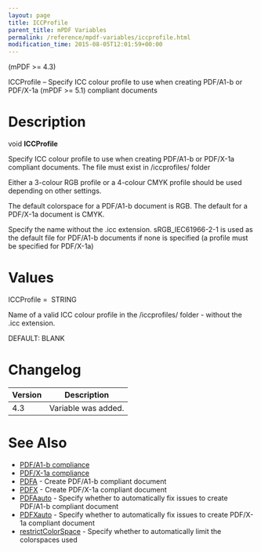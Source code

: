 ```yaml
---
layout: page
title: ICCProfile
parent_title: mPDF Variables
permalink: /reference/mpdf-variables/iccprofile.html
modification_time: 2015-08-05T12:01:59+00:00
---
```


(mPDF &gt;= 4.3)

ICCProfile – Specify ICC colour profile to use when creating PDF/A1-b or PDF/X-1a (mPDF &gt;= 5.1) compliant documents

# Description

void **ICCProfile**

Specify ICC colour profile to use when creating PDF/A1-b or PDF/X-1a compliant documents. The file must exist in <span class="filename">/iccprofiles/</span> folder

Either a 3-colour RGB profile or a 4-colour CMYK profile should be used depending on other settings.

The default colorspace for a PDF/A1-b document is RGB. The default for a PDF/X-1a document is CMYK.

Specify the name without the <span class="filename">.icc</span> extension. sRGB_IEC61966-2-1 is used as the default file for PDF/A1-b documents if none is specified (a profile must be specified for PDF/X-1a)

# Values

<span class="parameter">ICCProfile</span> =  <span class="smallblock">STRING</span>

Name of a valid ICC colour profile in the <span class="filename">/iccprofiles/</span> folder - without the <span class="filename">.icc</span> extension.

<span class="smallblock">DEFAULT</span>: <span class="smallblock">BLANK</span> <span class="smallblock"> </span>

# Changelog

<table class="table"> <thead>
<tr> <th>Version</th><th>Description</th> </tr>
</thead> <tbody>
<tr>
<td>4.3</td>
<td>Variable was added.</td>
</tr>
</tbody> </table>

# See Also

<ul>
<li class="manual_boxlist"><a href="{{ "/what-else-can-i-do/pdf-a1-b-compliance.html" | prepend: site.baseurl }}">PDF/A1-b compliance</a></li>
<li class="manual_boxlist"><a href="{{ "/what-else-can-i-do/pdf-x-1a-compliance.html" | prepend: site.baseurl }}">PDF/X-1a compliance</a></li>
<li class="manual_boxlist"><a href="{{ "/reference/mpdf-variables/pdfa.html" | prepend: site.baseurl }}">PDFA</a> - Create PDF/A1-b compliant document</li>
<li class="manual_boxlist"><a href="{{ "/reference/mpdf-variables/pdfx.html" | prepend: site.baseurl }}">PDFX</a> - Create PDF/X-1a compliant document</li>
<li class="manual_boxlist"><a href="{{ "/reference/mpdf-variables/pdfaauto.html" | prepend: site.baseurl }}">PDFAauto</a> - Specify whether to automatically fix issues to create PDF/A1-b compliant document</li>
<li class="manual_boxlist"><a href="{{ "/reference/mpdf-variables/pdfxauto.html" | prepend: site.baseurl }}">PDFXauto</a> - Specify whether to automatically fix issues to create PDF/X-1a compliant document</li>
<li class="manual_boxlist"><a href="{{ "/reference/mpdf-variables/restrictcolorspace.html" | prepend: site.baseurl }}">restrictColorSpace</a> - Specify whether to automatically limit the colorspaces used</li>
</ul>
